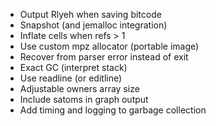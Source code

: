* Output Rlyeh when saving bitcode
* Snapshot (and jemalloc integration)
* Inflate cells when refs > 1
* Use custom mpz allocator (portable image)
* Recover from parser error instead of exit
* Exact GC (interpret stack)
* Use readline (or editline)
* Adjustable owners array size
* Include satoms in graph output
* Add timing and logging to garbage collection
